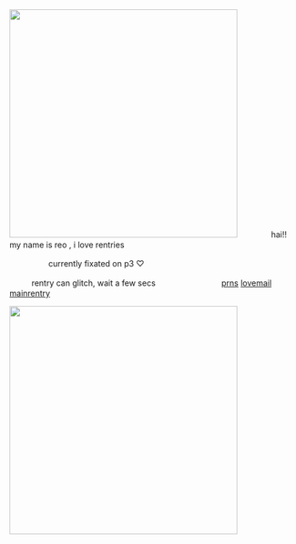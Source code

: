 <img src="https://i.imgur.com/BHy6Vjd.png&=80" width="400">
ㅤ
ㅤㅤㅤhai!! my name is reo , i love rentries

ㅤㅤㅤㅤㅤ currently fixated on p3 ♡

ㅤㅤㅤrentry can glitch, wait a few secsㅤㅤㅤㅤㅤㅤㅤㅤㅤ[prns](https://pronouns.cc/@kureomi) [lovemail](https://rentry.co/lovemailreo) [mainrentry](https://rentry.co/cinnamonp)

<img src="https://i.imgur.com/qBiejRY.png&=80" width="400">
ㅤ
